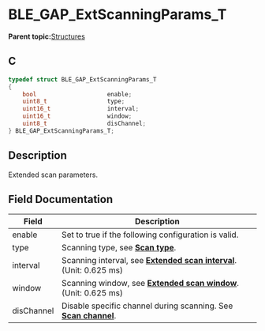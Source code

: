 # BLE\_GAP\_ExtScanningParams\_T

**Parent topic:**[Structures](GUID-230368B0-FB2A-4967-A471-691387B35A9E.md)

## C

```c
typedef struct BLE_GAP_ExtScanningParams_T
{
    bool                    enable;
    uint8_t                 type;
    uint16_t                interval;
    uint16_t                window;
    uint8_t                 disChannel;
} BLE_GAP_ExtScanningParams_T;
```

## Description

Extended scan parameters.

## Field Documentation

|Field|Description|
|-----|-----------|
|enable|Set to true if the following configuration is valid.|
|type|Scanning type, see **[Scan type](GUID-60D569E9-7DB5-461E-BE14-3253A3D17DBB.md)**.|
|interval|Scanning interval, see **[Extended scan interval](GUID-02960201-36D8-4EDF-B29B-9C2AE1AAE636.md)**. \(Unit: 0.625 ms\)|
|window|Scanning window, see **[Extended scan window](GUID-9A760E1E-6773-414D-81F6-21AC574440D4.md)**. \(Unit: 0.625 ms\)|
|disChannel|Disable specific channel during scanning. See **[Scan channel](GUID-B6D465F0-2F2D-428A-99BB-1D90DF3D5EFD.md)**.|

